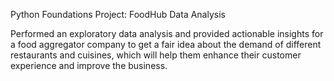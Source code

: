 Python Foundations Project: FoodHub Data Analysis

Performed an exploratory data analysis and provided actionable insights for a food aggregator company to get a fair idea about the demand of different restaurants and cuisines, which will help them enhance their customer experience and improve the business.